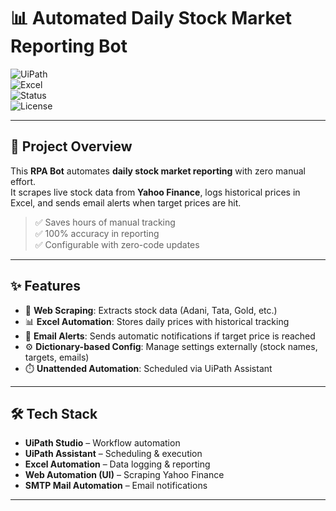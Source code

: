 # 📊 Automated Daily Stock Market Reporting Bot  

![UiPath](https://img.shields.io/badge/UiPath-RPA-blue?logo=uipath&logoColor=white)  
![Excel](https://img.shields.io/badge/Excel-Automation-green?logo=microsoft-excel&logoColor=white)  
![Status](https://img.shields.io/badge/Status-Completed-success)  
![License](https://img.shields.io/badge/License-MIT-yellow)

---

## 🚀 Project Overview  
This **RPA Bot** automates **daily stock market reporting** with zero manual effort.  
It scrapes live stock data from **Yahoo Finance**, logs historical prices in Excel, and sends email alerts when target prices are hit.  

> ✅ Saves hours of manual tracking  
> ✅ 100% accuracy in reporting  
> ✅ Configurable with zero-code updates  

---

## ✨ Features  
- 🔎 **Web Scraping**: Extracts stock data (Adani, Tata, Gold, etc.)  
- 📊 **Excel Automation**: Stores daily prices with historical tracking  
- 📧 **Email Alerts**: Sends automatic notifications if target price is reached  
- ⚙️ **Dictionary-based Config**: Manage settings externally (stock names, targets, emails)  
- ⏱️ **Unattended Automation**: Scheduled via UiPath Assistant  

---

## 🛠️ Tech Stack  
- **UiPath Studio** – Workflow automation  
- **UiPath Assistant** – Scheduling & execution  
- **Excel Automation** – Data logging & reporting  
- **Web Automation (UI)** – Scraping Yahoo Finance  
- **SMTP Mail Automation** – Email notifications  

---


